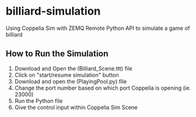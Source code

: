 # billiard-simulation
Using Coppelia Sim with ZEMQ Remote Python API to simulate a game of billiard

## How to Run the Simulation
1. Download and Open the (Billiard_Scene.ttt) file
2. Click on "start/resume simulation" button
3. Download and open the (PlayingPool.py) file
4. Change the port number based on which port Coppelia is opening (ie. 23000)
5. Run the Python file
6. Give the control input within Coppelia Sim Scene
